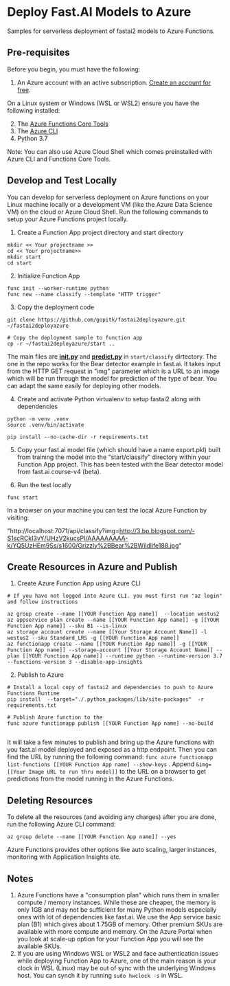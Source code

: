 # Deploy Fast.AI Models to Azure

Samples for serverless deployment of fastai2 models to Azure Functions. 

## Pre-requisites

Before you begin, you must have the following:

1. An Azure account with an active subscription. [Create an account for free](https://azure.microsoft.com/free).

On a Linux system or Windows (WSL or WSL2) ensure you have the following installed:

2. The [Azure Functions Core Tools](https://docs.microsoft.com/en-us/azure/azure-functions/functions-run-local#v2)
3. The [Azure CLI](https://docs.microsoft.com/en-us/cli/azure/install-azure-cli) 
4. Python 3.7

Note: You can also use Azure Cloud Shell which comes preinstalled with Azure CLI and Functions Core Tools. 

## Develop and Test Locally

You can develop for serverless deployment on Azure functions on your Linux machine locally or a development VM (like the Azure Data Science VM) on the cloud or Azure Cloud Shell. Run the following commands to setup your Azure Functions project locally.

1. Create a Function App project directory and start directory

```
mkdir << Your projectname >>
cd << Your projectname>>
mkdir start
cd start
```

2. Initialize Function App

```
func init --worker-runtime python
func new --name classify --template "HTTP trigger"
```

3. Copy the deployment code 
```
git clone https://github.com/gopitk/fastai2deployazure.git ~/fastai2deployazure

# Copy the deployment sample to function app
cp -r ~/fastai2deployazure/start ..

```
The main files are **[__init__.py](https://github.com/gopitk/fastai2deployazure/blob/master/start/classify/__init__.py)** and **[predict.py](https://github.com/gopitk/fastai2deployazure/blob/master/start/classify/predict.py)** in ```start/classify``` dirtectory. The one in the repo works for the Bear detector example in fast.ai. It takes input from the HTTP GET request in "img" parameter which is a URL to an image which will be run through the model for prediction of the type of bear.  You can adapt the same easily for deploying other models.

4. Create and activate Python virtualenv to setup fastai2 along with dependencies

```
python -m venv .venv
source .venv/bin/activate

pip install --no-cache-dir -r requirements.txt  
```

5. Copy your fast.ai model file (which should have a name export.pkl)  built from training the model  into  the "start/classify" directory within your Function App project. This has been tested with the Bear detector model from fast.ai course-v4 (beta). 

6. Run the test locally

```
func start
```
In a browser on your machine you can test the local Azure Function by visiting: 

"http://localhost:7071/api/classify?img=http://3.bp.blogspot.com/-S1scRCkI3vY/UHzV2kucsPI/AAAAAAAAA-k/YQ5UzHEm9Ss/s1600/Grizzly%2BBear%2BWildlife188.jpg"


## Create Resources in Azure and Publish

1. Create Azure Function App using Azure CLI

```
# If you have not logged into Azure CLI. you must first run "az login" and follow instructions

az group create --name [[YOUR Function App name]]  --location westus2
az appservice plan create --name [[YOUR Function App name]] -g [[YOUR Function App name]] --sku B1 --is-linux
az storage account create --name [[Your Storage Account Name]] -l westus2 --sku Standard_LRS -g [[YOUR Function App name]]
az functionapp create --name [[YOUR Function App name]] -g [[YOUR Function App name]] --storage-account [[Your Storage Account Name]] --plan [[YOUR Function App name]] --runtime python --runtime-version 3.7 --functions-version 3 --disable-app-insights 
```
2. Publish to Azure

```
# Install a local copy of fastai2 and dependencies to push to Azure Functions Runtime
pip install  --target="./.python_packages/lib/site-packages"  -r requirements.txt

# Publish Azure function to the 
func azure functionapp publish [[YOUR Function App name] --no-build


```

It will take a few minutes to publish and bring up the Azure functions with you fast.ai model deployed and exposed as a http endpoint.  Then you can find the URL by running the following command:  ```func azure functionapp list-functions [[YOUR Function App name] --show-keys``` . Append ```&img=[[Your Image URL to run thru model]]``` to the URL on a browser to get predictions from the model running in the Azure Functions. 

## Deleting Resources
To delete all the resources (and avoiding any charges) after you are done, run the following Azure CLI command:
```
az group delete --name [[YOUR Function App name]] --yes

```
Azure Functions provides other options like auto scaling, larger instances, monitoring with Application Insights etc. 

## Notes

1. Azure Functions have a "consumption plan" which runs them in smaller compute / memory instances. While these are cheaper, the memory is only 1GB and may not be sufficient for many Python models especially ones with lot of dependencies like fast.ai. We use the App service basic plan (B1) which gives about 1.75GB of memory. Other premium SKUs are available with more compute and memory. On the Azure Portal when you look at scale-up option for your Function App you will see the available SKUs. 
2. If you are using Windows WSL or WSL2 and face authentication issues while deploying Function App to Azure, one of the main reason is your clock in WSL (Linux) may be out of sync with the underlying Windows host. You can synch it by running ```sudo hwclock -s``` in WSL. 

